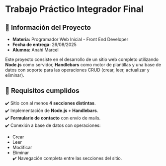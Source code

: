 
# Trabajo Práctico Integrador Final

## 📌 Información del Proyecto
- **Materia:** Programador Web Inicial - Front End Developer
- **Fecha de entrega:** 26/08/2025  
- **Alumna:** Anahi Marcel 

Este proyecto consiste en el desarrollo de un sitio web completo utilizando **Node.js** como servidor, **Handlebars** como motor de plantillas y una base de datos con soporte para las operaciones CRUD (crear, leer, actualizar y eliminar).


## 🚀 Requisitos cumplidos
✔️ Sitio con al menos **4 secciones distintas**.  
✔️ Implementación de **Node.js + Handlebars**.  
✔️ **Formulario de contacto** con envío de mails.  
✔️ Conexión a base de datos con operaciones:  
   - Crear  
   - Leer  
   - Modificar  
   - Eliminar  
✔️ Navegación completa entre las secciones del sitio.  



